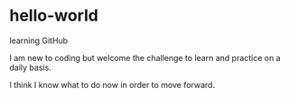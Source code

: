 # hello-world

learning GitHub

I am new to coding but welcome the challenge to learn and practice on a daily basis. 

I think I know what to do now in order to move forward.
